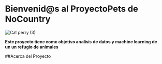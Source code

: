 # Bienvenid@s al ProyectoPets de NoCountry
![Cat   perry (3)](https://github.com/No-Country/c16-102-t-data-bi/assets/159388590/f27af524-c140-427d-a1c2-09ee79bdd6d9)

**Este proyecto tiene como objetivo analisis de datos y machine learning de un un refugio de animales**

##Acerca del Proyecto
